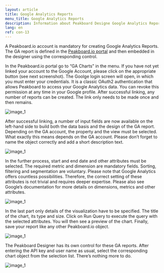 ```yaml
---
layout: article
title: Google Analytics Reports
menu_title: Google Analytics Reports
description: Information about Peakboard Designe Google Analytics Reports Control.
lang: en
ref: con-13
---
```


A Peakboard.io account is mandatory for creating Google Analytics Reports. The GA report is defined in the [Peakboard.io portal](/data_sources/PeakboardIO/32-en-intro-peakboard-io.html) and then embedded in the designer using the corresponding control.

In the Peakboard.io portal go to “GA Charts” in the menu. If you have not yet linked your account to the Google Account, please click on the appropriate button (see next screenshot). The Goolge login screen will open, in which you must enter your credentials. It is a classic OAuth2 authentication that allows Peakboard to access your Google Analytics data. You can revoke this permission at any time in your Google profile. After successful linking, any number of reports can be created. The link only needs to be made once and then remains.

![image_1](/assets/images/Controls/google-analytics/Controls_GA_01.png)

After successful linking, a number of input fields are now available on the left-hand side to build both the data basis and the design of the GA report. Depending on the GA account, the property and the view must be selected. What exactly this means depends on the GA account. Please don’t forget to name the object correctly and add a short description text.

![image_1](/assets/images/Controls/google-analytics/Controls_GA_02.png)

In the further process, start and end date and other attributes must be selected. The required metric and dimension are mandatory fields. Sorting, filtering and segmentation are voluntary. Please note that Google Analytics offers countless possibilities. Therefore, the correct setting of these attributes is not trivial and requires deeper expertise. Please also see Google’s documentation for more details on dimensions, metrics and other attributes.

![image_1](/assets/images/Controls/google-analytics/Controls_GA_03.png)

In the last part only details of the visualization have to be specified. The title of the chart, its type and size. Click on Run Query to execute the query with the selected attributes. You will then see a preview of the chart. Finally, save your report like any other Peakboard.io object.

![image_1](/assets/images/Controls/google-analytics/Controls_GA_04.png)

The Peakboard Designer has its own control for these GA reports. After entering the API key and user name as usual, select the corresponding chart object from the selection list. There’s nothing more to do.

![image_1](/assets/images/Controls/google-analytics/Controls_GA_05.png)
